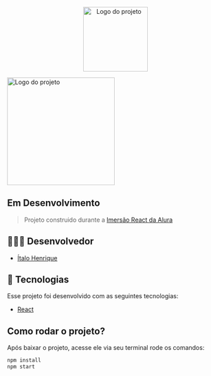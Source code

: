 <p align="center">
  <img alt="Logo do projeto" width="150px" src="https://www.alura.com.br/assets/img/imersoes/react/imersao-react-logo.1594044142.svg" />
</p>


<img align="center" alt="Logo do projeto" width="250px" src="https://fontmeme.com/permalink/200728/9591ce62d712e36e5b81ff42ab027b4a.png"/>

## Em Desenvolvimento
> Projeto construido durante a [Imersão React da Alura](https://www.alura.com.br/imersao-react/) 

## 👨🏼‍💻 Desenvolvedor 

- [Ítalo Henrique](https://www.linkedin.com/in/italo-tech/)

## :rocket: Tecnologias

Esse projeto foi desenvolvido com as seguintes tecnologias:

- [React](https://reactjs.org)

## Como rodar o projeto?

Após baixar o projeto, acesse ele via seu terminal rode os comandos:

```sh
npm install
npm start
```
